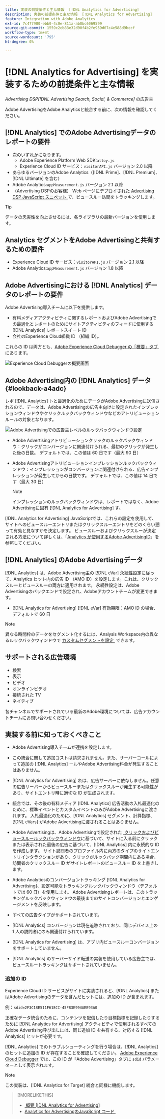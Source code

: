 ```yaml
---
title: 実装の前提条件と主な情報  [!DNL Analytics for Advertising]
description: 実装の前提条件と主な情報  [!DNL Analytics for Advertising]
feature: Integration with Adobe Analytics
exl-id: 7c477900-ebb0-4c0e-811a-ab8bc6069599
source-git-commit: 1559c2cb83e32d90f4b2fe959d07c4e588d9becf
workflow-type: tm+mt
source-wordcount: '795'
ht-degree: 0%

---
```


# [!DNL Analytics for Advertising] を実装するための前提条件と主な情報

*Advertising DSP[!DNL Advertising Search, Social, & Commerce]* の広告主

Adobe AdvertisingをAdobe Analyticsと統合する前に、次の情報を確認してください。

## [!DNL Analytics] でのAdobe Advertisingデータのレポートの要件

* 次のいずれかになります。
   * Adobe Experience Platform Web SDK:`alloy.js`
   * Experience Cloud ID サービス：`visitorAPI.js` バージョン 2.0 以降
* あらゆるバージョンのAdobe Analytics（[!DNL Prime]、[!DNL Premium]、[!DNL Ultimate] を含む）
* Adobe Analytics:`appMeasurement.js` バージョン 2.1 以降
* （Advertising DSPのお客様） Web ページにデプロイされた [Advertising DSP JavaScript スニペット &#x200B;](javascript.md) で、ビュースルー訪問をトラッキングします。

>[!TIP]
>
>データの忠実性を向上させるには、各ライブラリの最新バージョンを使用します。

## Analytics セグメントをAdobe Advertisingと共有するための要件

* Experience Cloud ID サービス：`visitorAPI.js` バージョン 2.1 以降
* Adobe Analytics:`appMeasurement.js` バージョン 1.8 以降

## Adobe Advertisingにおける [!DNL Analytics] データのレポートの要件

Adobe Advertising導入チームに以下を提供します。

* 有料メディアアクティビティに関するレポートおよびAdobe Advertisingでの最適化とレポートのためにサイトアクティビティのフィードに使用する [!DNL Analytics] レポートスイート ID
* 会社のExperience Cloud組織 ID （組織 ID）。

これらの ID は両方とも、[Adobe Experience Cloud Debugger の「概要」タブ &#x200B;](https://experienceleague.adobe.com/docs/debugger/using-v2/summary.html?lang=ja) にあります。

![Experience Cloud Debuggerの概要画面 &#x200B;](/help/integrations/assets/a4adc-debugger-summary.png)

## Adobe Advertising内の [!DNL Analytics] データ {#lookback-a4adc}

レポ [!DNL Analytics] トと最適化のためにデータがAdobe Advertisingに送信されるので、データは、Adobe Advertisingの広告主向けに設定されたインプレッションウィンドウやクリックルックバックウィンドウなどのアトリビューションルールの対象となります。

![Adobe Advertisingでの広告主レベルのルックバックウィンドウ設定 &#x200B;](/help/integrations/assets/a4adc-lookbacks.png)

* Adobe Advertisingアトリビューションクリックのルックバックウィンドウ：クリックがコンバージョンに関連付けられる、最初のクリックが発生した後の日数。 デフォルトでは、この値は 60 日です（最大 90 日）
* Adobe Advertisingアトリビューションインプレッションルックバックウィンドウ：インプレッションがコンバージョンに関連付けられる、広告インプレッションが発生してからの日数です。 デフォルトでは、この値は 14 日です（最大 30 日）

  >[!NOTE]
  >
  > インプレッションのルックバックウィンドウは、レポートではなく、Adobe Advertisingに固有 [!DNL Analytics for Advertising] す。

[!DNL Analytics for Advertising] JavaScriptでは、これらの設定を使用して、サイトへのビュースルーエントリまたはクリックスルーエントリをどのくらい遡って有効と見なすかを決定します。 ビュースルーおよびクリックスルーが決定される方法について詳しくは、「[Analytics が使用するAdobe AdvertisingID](ids.md)」を参照してください。

## [!DNL Analytics] のAdobe Advertisingデータ

[!DNL Analytics] は、Adobe Advertising主の [!DNL eVar] 永続性設定に従って、Analytics ヒット内の広告 ID （AMO ID）を設定します。これは、クリックスルーとビュースルーの両方に適用されます。 永続性設定は、Adobe Advertisingのバックエンドで設定され、Adobeアカウントチームが変更できます。

* [!DNL Analytics for Advertising] [!DNL eVar] 有効期限：AMO ID の場合、デフォルトで 60 日

>[!NOTE]
>
>異なる時間枠のデータをセグメント化するには、Analysis Workspace内の異なるルックバックウィンドウで [&#x200B; カスタムセグメントを設定 &#x200B;](https://experienceleague.adobe.com/docs/analytics/components/segmentation/segmentation-workflow/seg-build.html?lang=ja) できます。

## サポートされる広告環境

* 検索
* 表示
* ビデオ
* オンラインビデオ
* 接続された TV
* ネイティブ

各チャンネルでサポートされている最新のAdobe環境については、広告アカウントチームにお問い合わせください。

## 実装する前に知っておくべきこと

* Adobe Advertising導入チームが連携を設定します。

* この統合に関して追加コストは請求されません。また、サーバーコールによって追加の [!DNL Analytics] ールやAdobe Advertising料金が発生することはありません。

* [!DNL Analytics for Advertising] れは、広告サーバーに依存しません。任意の広告サーバーからビュースルーまたはクリックスルーが発生する可能性があり、サイトエントリ時に適切な ID が生成されます。

* 統合では、その後の有料メディア [!DNL Analytics] 広告活動の入札最適化のために、標準イベントとカスタムイベントのみがAdobe Advertisingに渡されます。 入札最適化のために、[!DNL Analytics] セグメント、計算指標、[!DNL eVars] がAdobe Advertisingに渡されることはありません。

* Adobe Advertisingは、Adobe Advertisingで設定された [&#x200B; クリックおよびビュースルールックバックウィンドウ &#x200B;](#lookback-a4adc) に基づいて、サイトに入る前にクリックまたは表示された最後の広告に基づいて、[!DNL Analytics] 内に永続的な ID を作成します。 サイト訪問者のプロファイル内に両方のタイプのサイトエントリインタラクションがあり、クリックがルックバック期間内にある場合、訪問者のクリックスルー ID がサイトレポートのビュースルー ID を上書きします。

* Adobe Analyticsのコンバージョントラッキング [!DNL Analytics for Advertising]、設定可能なトラッキングルックバックウィンドウ（デフォルトでは 60 日）を使用します。 Adobe Advertisingレポートは、このトラッキングルックバックウィンドウの最後までのサイトコンバージョンとエンゲージメントを反映します。

* すべての広告タイプがサポートされています。<!--Clarify what this might include. It used to include CTV, but not anymore: However, not all ad environments are supported. -->

* [!DNL Analytics] コンバージョンは現在追跡されており、同じデバイス上の 1 人の訪問者にのみ関連付けられています。

* [!DNL Analytics for Advertising] は、アプリ内ビュースルーコンバージョンをサポートしていません。

* [!DNL Analytics] のサーバーサイド転送の実装を使用している広告主では、ビュースルートラッキングはサポートされていません。

### 追加の ID

Experience Cloud ID サービスがサイトに実装されると、[!DNL Analytics] またはAdobe Advertisingのデータを含んだヒットには、追加の ID が含まれます。

例：`sdid=2F3C18E511F618CC-45F83E994AEE93A0`

正確なデータ統合のために、コンテンツを配信したり目標指標を記録したりするために [!DNL Analytics for Advertising] アクティビティで使用されるすべてのAdobe Advertising呼び出しには、同じ追加 ID を共有する、対応する [!DNL Analytics] ヒットが必要です。

[!DNL Analytics] でのトラブルシューティングを行う場合は、[!DNL Analytics] のヒットに追加の ID が存在することを確認してください。 [Adobe Experience Cloud Debugger](https://experienceleague.adobe.com/docs/debugger/using-v2/summary.html?lang=ja) では、この ID が「Adobe Advertising」タブに `sdid` パラメーターとして表示されます。

>[!NOTE]
>
> この実装は、[!DNL Analytics for Target] 統合と同様に機能します。

>[!MORELIKETHIS]
>
>* [&#x200B; 概要  [!DNL Analytics for Advertising]](overview.md)
>* [Analytics for AdvertisingのJavaScript コード &#x200B;](/help/integrations/analytics/javascript.md)
